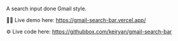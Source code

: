 A search input done Gmail style.

🧑‍💻 Live demo here: https://gmail-search-bar.vercel.app/

⚙️ Live code here: https://githubbox.com/keiryan/gmail-search-bar

